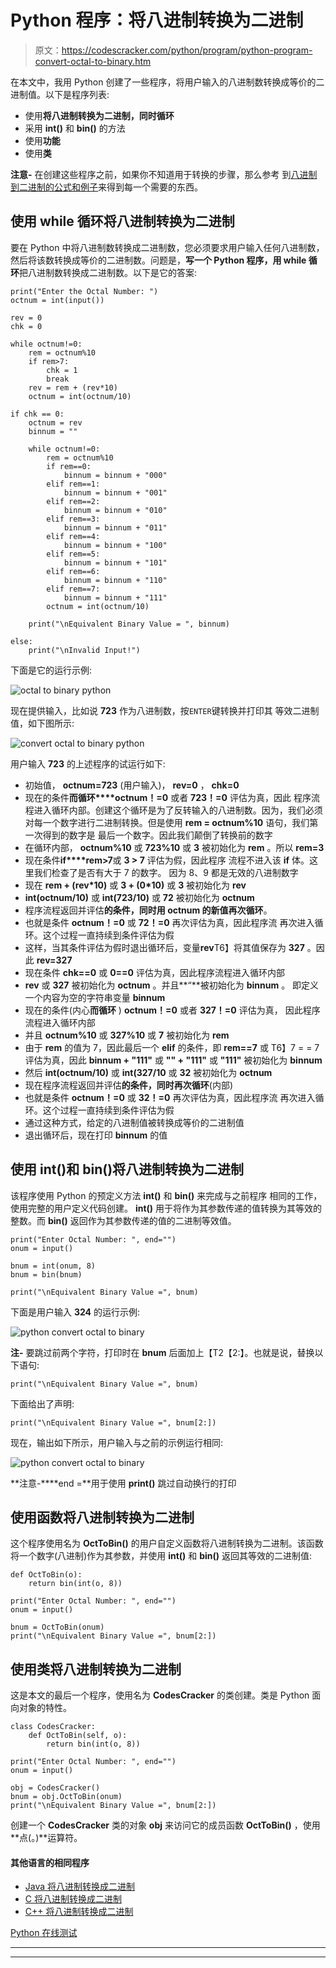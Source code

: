 # Python 程序：将八进制转换为二进制

> 原文：<https://codescracker.com/python/program/python-program-convert-octal-to-binary.htm>

在本文中，我用 Python 创建了一些程序，将用户输入的八进制数转换成等价的二进制值。以下是程序列表:

*   使用**将八进制转换为二进制，同时循环**
*   采用 **int()** 和 **bin()** 的方法
*   使用**功能**
*   使用**类**

**注意-** 在创建这些程序之前，如果你不知道用于转换的步骤，那么参考 到[八进制到二进制的公式和例子](/computer-fundamental/octal-to-binary.htm)来得到每一个需要的东西。

## 使用 while 循环将八进制转换为二进制

要在 Python 中将八进制数转换成二进制数，您必须要求用户输入任何八进制数，然后将该数转换成等价的二进制数。问题是，**写一个 Python 程序，用 while 循环**把八进制数转换成二进制数。以下是它的答案:

```
print("Enter the Octal Number: ")
octnum = int(input())

rev = 0
chk = 0

while octnum!=0:
    rem = octnum%10
    if rem>7:
        chk = 1
        break
    rev = rem + (rev*10)
    octnum = int(octnum/10)

if chk == 0:
    octnum = rev
    binnum = ""

    while octnum!=0:
        rem = octnum%10
        if rem==0:
            binnum = binnum + "000"
        elif rem==1:
            binnum = binnum + "001"
        elif rem==2:
            binnum = binnum + "010"
        elif rem==3:
            binnum = binnum + "011"
        elif rem==4:
            binnum = binnum + "100"
        elif rem==5:
            binnum = binnum + "101"
        elif rem==6:
            binnum = binnum + "110"
        elif rem==7:
            binnum = binnum + "111"
        octnum = int(octnum/10)

    print("\nEquivalent Binary Value = ", binnum)

else:
    print("\nInvalid Input!")
```

下面是它的运行示例:

![octal to binary python](img/5f2ce214e291f199edadd7692a41b844.png)

现在提供输入，比如说 **723** 作为八进制数，按`ENTER`键转换并打印其 等效二进制值，如下图所示:

![convert octal to binary python](img/47cfd154e91d5e9e501443b5e688a03d.png)

用户输入 **723** 的上述程序的试运行如下:

*   初始值， **octnum=723** (用户输入)， **rev=0** ， **chk=0**
*   现在的条件**而循环****octnum！=0** 或者 **723！=0** 评估为真，因此 程序流程进入循环内部。创建这个循环是为了反转输入的八进制数。因为，我们必须对每一个数字进行二进制转换。但是使用 **rem = octnum%10** 语句，我们第一次得到的数字是 最后一个数字。因此我们颠倒了转换前的数字
*   在循环内部， **octnum%10** 或 **723%10** 或 **3** 被初始化为 **rem** 。所以 **rem=3**
*   现在条件**if****rem>7**或 **3 > 7** 评估为假，因此程序 流程不进入该 **if** 体。这里我们检查了是否有大于 7 的数字。 因为 8、9 都是无效的八进制数字
*   现在 **rem + (rev*10)** 或 **3 + (0*10)** 或 **3** 被初始化为 **rev**
*   **int(octnum/10)** 或 **int(723/10)** 或 **72** 被初始化为 **octnum**
*   程序流程返回并评估**的条件，同时用 **octnum** 的新值再次循环**。
*   也就是条件 **octnum！=0** 或 **72！=0** 再次评估为真，因此程序流 再次进入循环。这个过程一直持续到条件评估为假
*   这样，当其条件评估为假时退出循环后，变量**rev**T6】将其值保存为 **327** 。因此 **rev=327**
*   现在条件 **chk==0** 或 **0==0** 评估为真，因此程序流程进入循环内部
*   **rev** 或 **327** 被初始化为 **octnum** 。并且**“**被初始化为 **binnum** 。 即定义一个内容为空的字符串变量 **binnum**
*   现在的条件(内心**而循环** ) **octnum！=0** 或者 **327！=0** 评估为真， 因此程序流程进入循环内部
*   并且 **octnum%10** 或 **327%10** 或 **7** 被初始化为 **rem**
*   由于 **rem** 的值为 7，因此最后一个 **elif** 的条件，即 **rem==7** 或 T6】7 = = 7 评估为真，因此 **binnum + "111"** 或 **"" + "111"** 或 **"111"** 被初始化为 **binnum**
*   然后 **int(octnum/10)** 或 **int(327/10** 或 **32** 被初始化为 **octnum**
*   现在程序流程返回并评估**的条件，同时再次循环**(内部)
*   也就是条件 **octnum！=0** 或 **32！=0** 再次评估为真，因此程序流 再次进入循环。这个过程一直持续到条件评估为假
*   通过这种方式，给定的八进制值被转换成等价的二进制值
*   退出循环后，现在打印 **binnum** 的值

## 使用 int()和 bin()将八进制转换为二进制

该程序使用 Python 的预定义方法 **int()** 和 **bin()** 来完成与之前程序 相同的工作，使用完整的用户定义代码创建。 **int()** 用于将作为其参数传递的值转换为其等效的 整数。而 **bin()** 返回作为其参数传递的值的二进制等效值。

```
print("Enter Octal Number: ", end="")
onum = input()

bnum = int(onum, 8)
bnum = bin(bnum)

print("\nEquivalent Binary Value =", bnum)
```

下面是用户输入 **324** 的运行示例:

![python convert octal to binary](img/0ab85f4b0c8d98e5266b744c12af9e4e.png)

**注-** 要跳过前两个字符，打印时在 **bnum** 后面加上【T2【2:】。也就是说，替换以下语句:

```
print("\nEquivalent Binary Value =", bnum)
```

下面给出了声明:

```
print("\nEquivalent Binary Value =", bnum[2:])
```

现在，输出如下所示，用户输入与之前的示例运行相同:

![python convert octal to binary](img/8c7dadc459a40780bf70500ef949cfc3.png)

**注意-****end =**用于使用 **print()** 跳过自动换行的打印

## 使用函数将八进制转换为二进制

这个程序使用名为 **OctToBin()** 的用户自定义函数将八进制转换为二进制。该函数将一个数字(八进制)作为其参数，并使用 **int()** 和 **bin()** 返回其等效的二进制值:

```
def OctToBin(o):
    return bin(int(o, 8))

print("Enter Octal Number: ", end="")
onum = input()

bnum = OctToBin(onum)
print("\nEquivalent Binary Value =", bnum[2:])
```

## 使用类将八进制转换为二进制

这是本文的最后一个程序，使用名为 **CodesCracker** 的类创建。类是 Python 面向对象的特性。

```
class CodesCracker:
    def OctToBin(self, o):
        return bin(int(o, 8))

print("Enter Octal Number: ", end="")
onum = input()

obj = CodesCracker()
bnum = obj.OctToBin(onum)
print("\nEquivalent Binary Value =", bnum[2:])
```

创建一个 **CodesCracker** 类的对象 **obj** 来访问它的成员函数 **OctToBin()** ，使用**点(。)**运算符。

#### 其他语言的相同程序

*   [Java 将八进制转换成二进制](/java/program/java-program-convert-octal-to-binary.htm)
*   [C 将八进制转换成二进制](/c/program/c-program-convert-octal-to-binary.htm)
*   [C++ 将八进制转换成二进制](/cpp/program/cpp-program-convert-octal-to-binary.htm)

[Python 在线测试](/exam/showtest.php?subid=10)

* * *

* * *